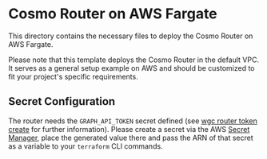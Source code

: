 # Cosmo Router on AWS Fargate

This directory contains the necessary files to deploy the Cosmo Router on AWS Fargate.

Please note that this template deploys the Cosmo Router in the default VPC. It serves as a general setup example on AWS and should be customized to fit your project's specific requirements.

## Secret Configuration

The router needs the `GRAPH_API_TOKEN` secret defined (see [wgc router token create](https://cosmo-docs.wundergraph.com/cli/router/token/create) for further information). Please create a secret via the AWS [Secret Manager](https://aws.amazon.com/secrets-manager/), place the generated value there and pass the ARN of that secret as a variable to your `terraform` CLI commands.
